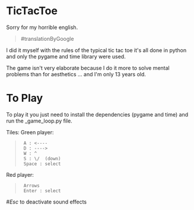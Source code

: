 # TicTacToe
 Sorry for my horrible english.
 
 > #translationByGoogle

 I did it myself with the rules of the typical tic tac toe it's all done in python and only the pygame and time library were used.
 
 The game isn't very elaborate because I do it more to solve mental problems than for aesthetics ... and I'm only 13 years old.
 
 
 #  To Play
 
To play it you just need to install the dependencies (pygame and time) and run the _game_loop.py file.

Tiles:
   Green player:
 >      A : <---- 
 >      D : ---->
 >      W : ^
 >      S : \/  (down)
 >      Space : select
   Red player:
 >      Arrows
 >      Enter : select
   
#_Esc_ to deactivate sound effects
